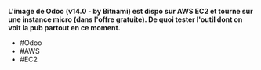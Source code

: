 **L'image de Odoo (v14.0 - by Bitnami) est dispo sur AWS EC2 et tourne sur une instance micro (dans l'offre gratuite). De quoi tester l'outil dont on voit la pub partout en ce moment.**
- #Odoo 
- #AWS
- #EC2